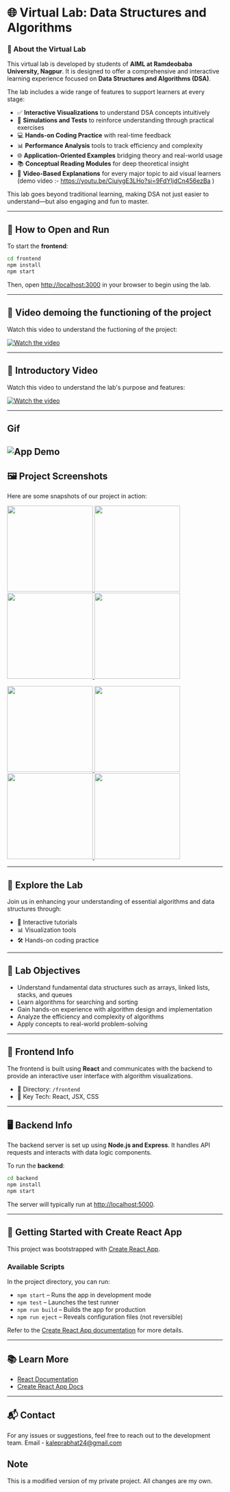 # 🌐 Virtual Lab: Data Structures and Algorithms


### 📘 About the Virtual Lab

This virtual lab is developed by students of **AIML at Ramdeobaba University, Nagpur**. It is designed to offer a comprehensive and interactive learning experience focused on **Data Structures and Algorithms (DSA)**.

The lab includes a wide range of features to support learners at every stage:

* ✅ **Interactive Visualizations** to understand DSA concepts intuitively
* 🧪 **Simulations and Tests** to reinforce understanding through practical exercises
* 💻 **Hands-on Coding Practice** with real-time feedback
* 📊 **Performance Analysis** tools to track efficiency and complexity
* 🌐 **Application-Oriented Examples** bridging theory and real-world usage
* 📚 **Conceptual Reading Modules** for deep theoretical insight
* 🎥 **Video-Based Explanations** for every major topic to aid visual learners
  (demo video :- https://youtu.be/CiuiygE3LHo?si=9FdYIjdCn456ezBa )

This lab goes beyond traditional learning, making DSA not just easier to understand—but also engaging and fun to master.

---

## 🚀 How to Open and Run

To start the **frontend**:

```bash
cd frontend
npm install
npm start
````

Then, open [http://localhost:3000](http://localhost:3000) in your browser to begin using the lab.

---

## 🎥 Video demoing the functioning of the project

Watch this video to understand the fuctioning of the project:

[![Watch the video](https://img.youtube.com/vi/KwpBCZv5jhI/0.jpg)](https://www.youtube.com/watch?v=KwpBCZv5jhI)

---

## 🎥 Introductory Video

Watch this video to understand the lab's purpose and features:

[![Watch the video](https://img.youtube.com/vi/QUoqiQzhfWk/0.jpg)](https://www.youtube.com/watch?v=QUoqiQzhfWk)

---

## Gif
![App Demo](https://raw.githubusercontent.com/kaleprabhat24/dsavirtuallab-myversion/main/React%20App%20-%20Brave%202025-05-28%2019-16-51%20(2).gif)
---

## 🖼️ Project Screenshots

Here are some snapshots of our project in action:

<p float="left">
  <a href="https://github.com/user-attachments/assets/05302408-fbf3-4b95-b2bb-ea556b99e4c1" target="_blank">
    <img src="https://github.com/user-attachments/assets/252ee393-b31e-4a9a-9901-02a350e8bc73" width="200" />
  </a>
  <a href="https://github.com/user-attachments/assets/472b3996-eaf8-4479-ac72-76aff4681f06" target="_blank">
    <img src="https://github.com/user-attachments/assets/ad4bcc1b-c92b-463e-9561-0307f827e6bc" width="200" />
  </a>
  <a href="https://github.com/user-attachments/assets/cd3d7196-5c2d-443b-b661-89e1d8accd85" target="_blank">
    <img src="https://github.com/user-attachments/assets/2be75dbe-06eb-4774-bc3a-76183783994d" width="200" />
  </a>
  <a href="https://github.com/user-attachments/assets/4ccd6141-e47d-41b5-a873-c49bc24d3c97" target="_blank">
    <img src="https://github.com/user-attachments/assets/cd03dfbe-8a45-4a11-a110-03d0297e7cfd" width="200" />
  </a>
</p>

<p float="left">
  <a href="https://github.com/user-attachments/assets/ee6f7596-3b39-4789-afb8-0f33ff371fc7" target="_blank">
    <img src="https://github.com/user-attachments/assets/bbe7e087-306b-4757-b5cc-464599ba5c12" width="200" />
  </a>
  <a href="https://github.com/user-attachments/assets/fbe2715f-270c-42be-a2cd-b018a0533d34" target="_blank">
    <img src="https://github.com/user-attachments/assets/0fd2ddef-a2a8-445a-a763-7f5348be379f" width="200" />
  </a>
  <a href="https://github.com/user-attachments/assets/fa4772b6-784b-477a-afa7-23359df25891" target="_blank">
    <img src="https://github.com/user-attachments/assets/69bb5c1f-6c83-4b08-a69a-12c5b339de17" width="200" />
  </a>
  <a href="https://github.com/user-attachments/assets/e24c179e-044c-4eaf-a871-52622a5a3788" target="_blank">
    <img src="https://github.com/user-attachments/assets/9530db39-1c39-4ea8-88d2-e5bb722e4760" width="200" />
  </a>
</p>

---
## 🧪 Explore the Lab

Join us in enhancing your understanding of essential algorithms and data structures through:

* 🧠 Interactive tutorials
* 📊 Visualization tools
* 🛠️ Hands-on coding practice

---

## 🎯 Lab Objectives

* Understand fundamental data structures such as arrays, linked lists, stacks, and queues
* Learn algorithms for searching and sorting
* Gain hands-on experience with algorithm design and implementation
* Analyze the efficiency and complexity of algorithms
* Apply concepts to real-world problem-solving

---

## 🎨 Frontend Info

The frontend is built using **React** and communicates with the backend to provide an interactive user interface with algorithm visualizations.

* 📁 Directory: `/frontend`
* 🔧 Key Tech: React, JSX, CSS

---

## 🖥️ Backend Info

The backend server is set up using **Node.js and Express**. It handles API requests and interacts with data logic components.

To run the **backend**:

```bash
cd backend
npm install
npm start
```

The server will typically run at [http://localhost:5000](http://localhost:5000).

---

## 🧰 Getting Started with Create React App

This project was bootstrapped with [Create React App](https://github.com/facebook/create-react-app).

### Available Scripts

In the project directory, you can run:

* `npm start` – Runs the app in development mode
* `npm test` – Launches the test runner
* `npm run build` – Builds the app for production
* `npm run eject` – Reveals configuration files (not reversible)

Refer to the [Create React App documentation](https://facebook.github.io/create-react-app/docs/getting-started) for more details.

---

## 📚 Learn More

* [React Documentation](https://reactjs.org/)
* [Create React App Docs](https://facebook.github.io/create-react-app/docs/getting-started)

---

## 📬 Contact

For any issues or suggestions, feel free to reach out to the development team.
Email - kaleprabhat24@gmail.com

## Note 

This is a modified version of my private project. All changes are my own.
